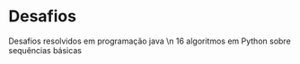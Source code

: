 # Desafios
Desafios resolvidos em programação java
\n 16 algoritmos em Python sobre sequências básicas
